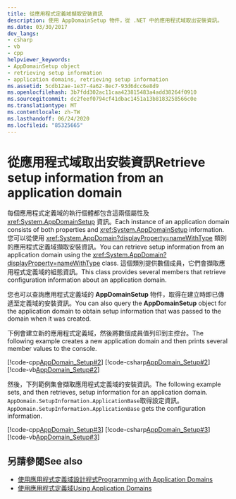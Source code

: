 ```yaml
---
title: 從應用程式定義域擷取安裝資訊
description: 使用 AppDomainSetup 物件，從 .NET 中的應用程式域取出安裝資訊。
ms.date: 03/30/2017
dev_langs:
- csharp
- vb
- cpp
helpviewer_keywords:
- AppDomainSetup object
- retrieving setup information
- application domains, retrieving setup information
ms.assetid: 5cdb12ae-1e37-4a62-8ec7-93d6dcc6e8d9
ms.openlocfilehash: 3b7fdd302ac11caa423815483a4add38264f0910
ms.sourcegitcommit: dc2feef0794cf41dbac1451a13b8183258566c0e
ms.translationtype: MT
ms.contentlocale: zh-TW
ms.lasthandoff: 06/24/2020
ms.locfileid: "85325665"
---
```

# <a name="retrieve-setup-information-from-an-application-domain"></a><span data-ttu-id="141cd-103">從應用程式域取出安裝資訊</span><span class="sxs-lookup"><span data-stu-id="141cd-103">Retrieve setup information from an application domain</span></span>

<span data-ttu-id="141cd-104">每個應用程式定義域的執行個體都包含這兩個屬性及 <xref:System.AppDomainSetup> 資訊。</span><span class="sxs-lookup"><span data-stu-id="141cd-104">Each instance of an application domain consists of both properties and <xref:System.AppDomainSetup> information.</span></span> <span data-ttu-id="141cd-105">您可以從使用 <xref:System.AppDomain?displayProperty=nameWithType> 類別的應用程式定義域擷取安裝資訊。</span><span class="sxs-lookup"><span data-stu-id="141cd-105">You can retrieve setup information from an application domain using the <xref:System.AppDomain?displayProperty=nameWithType> class.</span></span> <span data-ttu-id="141cd-106">這個類別提供數個成員，它們會擷取應用程式定義域的組態資訊。</span><span class="sxs-lookup"><span data-stu-id="141cd-106">This class provides several members that retrieve configuration information about an application domain.</span></span>  
  
 <span data-ttu-id="141cd-107">您也可以查詢應用程式定義域的 **AppDomainSetup** 物件，取得在建立時即已傳遞至定義域的安裝資訊。</span><span class="sxs-lookup"><span data-stu-id="141cd-107">You can also query the **AppDomainSetup** object for the application domain to obtain setup information that was passed to the domain when it was created.</span></span>  
  
 <span data-ttu-id="141cd-108">下例會建立新的應用程式定義域，然後將數個成員值列印到主控台。</span><span class="sxs-lookup"><span data-stu-id="141cd-108">The following example creates a new application domain and then prints several member values to the console.</span></span>  
  
 [!code-cpp[AppDomain_Setup#2](../../../samples/snippets/cpp/VS_Snippets_CLR/AppDomain_Setup/CPP/source2.cpp#2)]
 [!code-csharp[AppDomain_Setup#2](../../../samples/snippets/csharp/VS_Snippets_CLR/AppDomain_Setup/CS/source2.cs#2)]
 [!code-vb[AppDomain_Setup#2](../../../samples/snippets/visualbasic/VS_Snippets_CLR/AppDomain_Setup/VB/source2.vb#2)]  
  
 <span data-ttu-id="141cd-109">然後，下列範例集會擷取應用程式定義域的安裝資訊。</span><span class="sxs-lookup"><span data-stu-id="141cd-109">The following example sets, and then retrieves, setup information for an application domain.</span></span> <span data-ttu-id="141cd-110">`AppDomain.SetupInformation.ApplicationBase`取得設定資訊。</span><span class="sxs-lookup"><span data-stu-id="141cd-110">`AppDomain.SetupInformation.ApplicationBase` gets the configuration information.</span></span>  
  
 [!code-cpp[AppDomain_Setup#3](../../../samples/snippets/cpp/VS_Snippets_CLR/AppDomain_Setup/CPP/source3.cpp#3)]
 [!code-csharp[AppDomain_Setup#3](../../../samples/snippets/csharp/VS_Snippets_CLR/AppDomain_Setup/CS/source3.cs#3)]
 [!code-vb[AppDomain_Setup#3](../../../samples/snippets/visualbasic/VS_Snippets_CLR/AppDomain_Setup/VB/source3.vb#3)]  
  
## <a name="see-also"></a><span data-ttu-id="141cd-111">另請參閱</span><span class="sxs-lookup"><span data-stu-id="141cd-111">See also</span></span>

- [<span data-ttu-id="141cd-112">使用應用程式定義域設計程式</span><span class="sxs-lookup"><span data-stu-id="141cd-112">Programming with Application Domains</span></span>](application-domains.md#programming-with-application-domains)
- [<span data-ttu-id="141cd-113">使用應用程式定義域</span><span class="sxs-lookup"><span data-stu-id="141cd-113">Using Application Domains</span></span>](use.md)
